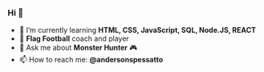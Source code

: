 ### Hi 🙏

- 🌱 I’m currently learning **HTML, CSS, JavaScript, SQL, Node.JS, REACT**
- :football: **Flag Football** coach and player
- 💬 Ask me about **Monster Hunter** :video_game:
- 📫 How to reach me: **@andersonspessatto**
